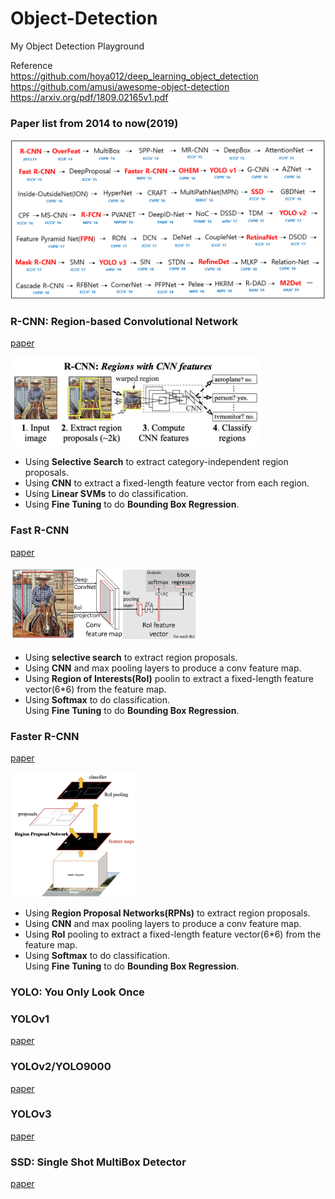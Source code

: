 # Object-Detection  
My Object Detection Playground  

Reference  
<https://github.com/hoya012/deep_learning_object_detection>  
<https://github.com/amusi/awesome-object-detection>  
<https://arxiv.org/pdf/1809.02165v1.pdf>

### Paper list from 2014 to now(2019)
<p align="center"><img width="600" src="/imgs/deep_learning_object_detection_history.jpg"></p>

### R-CNN: Region-based Convolutional Network  
[paper](https://arxiv.org/pdf/1311.2524.pdf)  
<p align="left"><img width="400" src="/imgs/R-CNN.jpg"></p>

* Using **Selective Search** to extract category-independent region proposals.  
* Using **CNN** to extract a fixed-length feature vector from each region.  
* Using **Linear SVMs** to do classification.  
* Using **Fine Tuning** to do **Bounding Box Regression**.  

### Fast R-CNN  
[paper](https://arxiv.org/pdf/1504.08083.pdf)  
<p align="left"><img width="300" src="/imgs/Fast-R-CNN.jpg"></p>

* Using **selective search** to extract region proposals.  
* Using **CNN** and max pooling layers to produce a conv feature map.  
* Using **Region of Interests(RoI)** poolin to extract a fixed-length feature vector(6*6) from the feature map.  
* Using **Softmax** to do classification.  
Using **Fine Tuning** to do **Bounding Box Regression**.  

### Faster R-CNN  
[paper](https://arxiv.org/pdf/1506.01497.pdf)  
<p align="left"><img width="200" src="/imgs/Faster-R-CNN.jpg"></p>

* Using **Region Proposal Networks(RPNs)** to extract region proposals.  
* Using **CNN** and max pooling layers to produce a conv feature map.  
* Using **RoI** pooling to extract a fixed-length feature vector(6*6) from the feature map.  
* Using **Softmax** to do classification.  
Using **Fine Tuning** to do **Bounding Box Regression**.  

### YOLO: You Only Look Once
### YOLOv1  
[paper](https://arxiv.org/pdf/1506.02640.pdf)  

### YOLOv2/YOLO9000  
[paper](https://arxiv.org/pdf/1612.08242.pdf)  

### YOLOv3  
[paper](https://arxiv.org/pdf/1804.02767.pdf)  

### SSD: Single Shot MultiBox Detector  
[paper](https://arxiv.org/pdf/1512.02325.pdf)  







